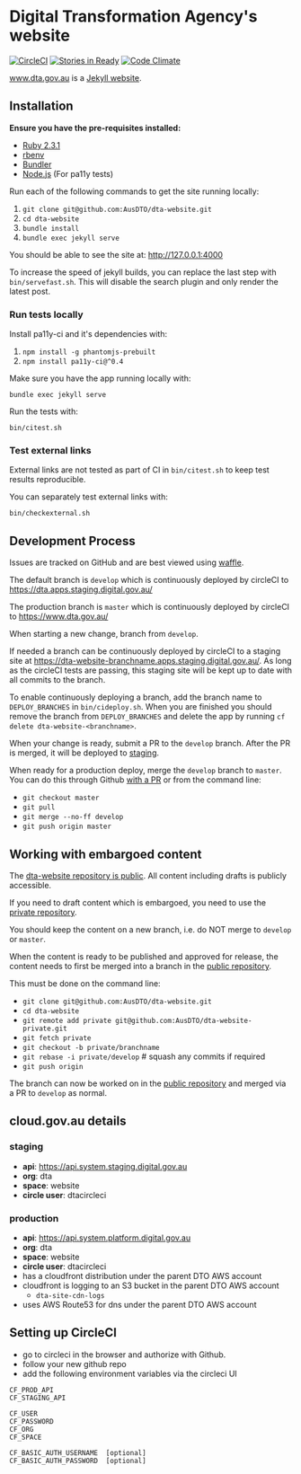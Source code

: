 # Digital Transformation Agency's website

[![CircleCI](https://circleci.com/gh/AusDTO/dta-website.svg?style=svg&circle-token=2bcec14fa84e7b927e3e048f8448bc3c4f91674d)](https://circleci.com/gh/AusDTO/dta-website)
[![Stories in Ready](https://badge.waffle.io/AusDTO/dta-website.png?label=ready&title=Ready)](https://waffle.io/AusDTO/dta-website)
[![Code Climate](https://codeclimate.com/github/AusDTO/dta-website/badges/gpa.svg)](https://codeclimate.com/github/AusDTO/dta-website)

www.dta.gov.au is a [Jekyll website](http://jekyllrb.com/).

## Installation

**Ensure you have the pre-requisites installed:**

- [Ruby 2.3.1](https://www.ruby-lang.org/en/documentation/installation/)
- [rbenv](https://github.com/rbenv/rbenv)
- [Bundler](http://bundler.io/)
- [Node.js](https://nodejs.org) (For pa11y tests)

Run each of the following commands to get the site running locally:

1. `git clone git@github.com:AusDTO/dta-website.git`
2. `cd dta-website`
3. `bundle install`
4. `bundle exec jekyll serve`

You should be able to see the site at: http://127.0.0.1:4000

To increase the speed of jekyll builds, you can replace the last step with `bin/servefast.sh`. This will disable the search plugin and only render the latest post.

### Run tests locally

Install pa11y-ci and it's dependencies with:

1. `npm install -g phantomjs-prebuilt`
2. `npm install pa11y-ci@^0.4`

Make sure you have the app running locally with:

`bundle exec jekyll serve`

Run the tests with:

`bin/citest.sh`

### Test external links

External links are not tested as part of CI in `bin/citest.sh` to keep test results reproducible.

You can separately test external links with:

`bin/checkexternal.sh`

## Development Process

Issues are tracked on GitHub and are best viewed using [waffle](https://waffle.io/AusDTO/dta-website).

The default branch is `develop` which is continuously deployed by circleCI to https://dta.apps.staging.digital.gov.au/

The production branch is `master` which is continuously deployed by circleCI to https://www.dta.gov.au/

When starting a new change, branch from `develop`.

If needed a branch can be continuously deployed by circleCI to a staging site at https://dta-website-branchname.apps.staging.digital.gov.au/. As long as the circleCI tests are passing, this staging site will be kept up to date with all commits to the branch.

To enable continuously deploying a branch, add the branch name to `DEPLOY_BRANCHES` in `bin/cideploy.sh`. When you are finished you should remove the branch from `DEPLOY_BRANCHES` and delete the app by running `cf delete dta-website-<branchname>`.

When your change is ready, submit a PR to the `develop` branch. After the PR is merged, it will be deployed to [staging](https://dta.apps.staging.digital.gov.au/).

When ready for a production deploy, merge the `develop` branch to `master`. You can do this through Github [with a PR](https://github.com/AusDTO/dta-website/compare/master...develop) or from the command line:

* `git checkout master`
* `⁠git pull`
* `git merge --no-ff develop`
* `git push origin master`

## Working with embargoed content

The [dta-website repository is public](https://www.dta.gov.au/standard/8-make-source-code-open/). All content including drafts is publicly accessible. 

If you need to draft content which is embargoed, you need to use the [private repository](https://github.com/AusDTO/dta-website-private).
  
You should keep the content on a new branch, i.e. do NOT merge to `develop` or `master`.

When the content is ready to be published and approved for release, the content needs to first be merged into a branch in the [public repository](https://github.com/AusDTO/dta-website).
 
This must be done on the command line:
 
* `git clone git@github.com:AusDTO/dta-website.git`
* `cd dta-website`
* `git remote add private git@github.com:AusDTO/dta-website-private.git`
* `git fetch private`
* `git checkout -b private/branchname`
* `git rebase -i private/develop` # squash any commits if required
* `git push origin`

The branch can now be worked on in the [public repository](https://github.com/AusDTO/dta-website) and merged via a PR to `develop` as normal.

## cloud.gov.au details

### staging

* **api**: https://api.system.staging.digital.gov.au
* **org**: dta
* **space**: website
* **circle user**: dtacircleci

### production

* **api**: https://api.system.platform.digital.gov.au
* **org**: dta
* **space**: website
* **circle user**: dtacircleci
* has a cloudfront distribution under the parent DTO AWS account
* cloudfront is logging to an S3 bucket in the parent DTO AWS account
  * `dta-site-cdn-logs`
* uses AWS Route53 for dns under the parent DTO AWS account

## Setting up CircleCI

* go to circleci in the browser and authorize with Github.
* follow your new github repo
* add the following environment variables via the circleci UI

```
CF_PROD_API
CF_STAGING_API

CF_USER
CF_PASSWORD
CF_ORG
CF_SPACE

CF_BASIC_AUTH_USERNAME  [optional]
CF_BASIC_AUTH_PASSWORD  [optional]
```
